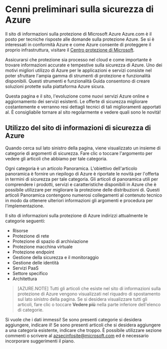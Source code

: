 <properties
   pageTitle="Cenni preliminari sulla protezione Azure | Microsoft Azure"
   description="Il sito di informazioni sulla protezione di Microsoft Azure Azure.com è il posto per tecniche risposte alle domande sulla protezione Azure."
   services="security"
   documentationCenter="na"
   authors="TomShinder"
   manager="MBaldwin"
   editor="TomSh"/>

<tags
   ms.service="security"
   ms.devlang="na"
   ms.topic="article"
   ms.tgt_pltfrm="na"
   ms.workload="na"
   ms.date="08/09/2016"
   ms.author="terrylan"/>

# <a name="azure-security-overview"></a>Cenni preliminari sulla sicurezza di Azure

Il sito di informazioni sulla protezione di Microsoft Azure Azure.com è il posto per tecniche risposte alle domande sulla protezione Azure. Se si è interessati in conformità Azure e come Azure consente di proteggere il proprio infrastruttura, visitare il [Centro protezione di Microsoft](https://www.microsoft.com/TrustCenter/default.aspx).

Assicurarsi che protezione sia processo nel cloud e come importante è trovare informazioni accurate e tempestive sulla sicurezza di Azure. Uno dei motivi migliori utilizzo di Azure per le applicazioni e servizi consiste nel poter sfruttare l'ampia gamma di strumenti di protezione e funzionalità disponibili. Questi strumenti e funzionalità Guida consentono di creare soluzioni protette sulla piattaforma Azure sicura.

Questa pagina e il sito, l'evoluzione come nuovi servizi Azure online e aggiornamento dei servizi esistenti. Le offerte di sicurezza migliorare costantemente e verranno resi dettagli tecnici di tali miglioramenti apportati al. È consigliabile tornare al sito regolarmente e vedere quali sono le novità!

## <a name="using-the-azure-security-information-site"></a>Utilizzo del sito di informazioni di sicurezza di Azure
Quando cerca sul lato sinistro della pagina, viene visualizzato un insieme di categorie di argomenti di sicurezza. Fare clic o toccare l'argomento per vedere gli articoli che abbiamo per tale categoria.

Ogni categoria è un articolo Panoramica. L'obiettivo dell'articolo panoramica è fornire un riepilogo di Azure è riportate le novità per l'offerta in termini di sicurezza per tale categoria. Gli articoli di panoramica utili per comprendere i prodotti, servizi e caratteristiche disponibili in Azure che è possibile utilizzare per migliorare la protezione delle distribuzioni di. Questi articoli Panoramica contengono numerosi collegamenti al contenuto tecnico in modo da ottenere ulteriori informazioni gli argomenti e procedura per l'implementazione.

Il sito di informazioni sulla protezione di Azure indirizzi attualmente le categorie seguenti:

- Risorse
- Protezione di rete
- Protezione di spazio di archiviazione
- Protezione macchina virtuale
- Protezione endpoint
- Gestione della sicurezza e il monitoraggio
- Gestione delle identità
- Servizi PaaS
- Settore specifico
- Architettura

> [AZURE.NOTE] Tutti gli articoli che esiste nel sito di informazioni sulla protezione di Azure vengono visualizzati nel riquadro di spostamento sul lato sinistro della pagina. Se si desidera visualizzare tutti gli articoli, fare clic o toccare **Vedere più** nella parte inferiore dell'elenco di categorie.

Si vuole che i dati immessi! Se sono presenti categorie si desidera aggiungere, indicare il! Se sono presenti articoli che si desidera aggiungere a una categoria esistente, indicare che troppo. È possibile utilizzare sezione commenti o scrivere al [azsecinfosite@microsoft.com](mailto:azsecinfosite@microsoft.com) ed è necessario incorporare suggerimenti il piano.
